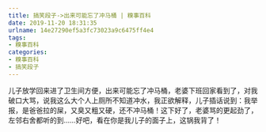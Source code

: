 ```yaml
---
title: 搞笑段子->出来可能忘了冲马桶 | 糗事百科
date: 2019-11-20 18:31:35
urlname: 14e27290ef5a3fc73023a9c6475ff4e4
tags: 
- 糗事百科
categories:
- 糗事百科
- 搞笑段子
---
```

儿子放学回来进了卫生间方便，出来可能忘了冲马桶，老婆下班回家看到了，对我破口大骂，说我这么大个人上厕所不知道冲水，我正欲解释，儿子插话说到：我举报，是爸爸拉的屎，又臭又粗又硬，还不冲马桶！这下好了，老婆骂的更起劲了，左邻右舍都听的到……好吧，看在你是我儿子的面子上，这锅我背了！


